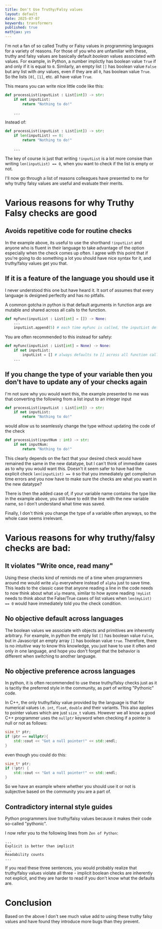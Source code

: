 ```yaml
---
title: Don't Use Truthy/Falsy values
layout: default
date: 2025-07-07
keywords: transformers
published: true
mathjax: yes
---
```


I'm not a fan of so called Truthy or Falsy values in programming languages for a variety of reasons. For those of you who are unfamiliar with these, truthy and falsy values are basically default _boolean_ values associated with values. For example, in Python, a number implictly has boolean value `True` if and only if it is equal to `0`. Similarly, an empty list `[]` has boolean value `False` but any list with _any_ values, even if they are all `0`, has boolean value `True`. So the lists `[0]`, `[1]`, etc. all have value `True`.

This means you can write nice little code like this:

```python
def processList(inputList : List[int]) -> str:
    if not inputList:
        return "Nothing to do!"
    
    ...
```

Instead of:

```python
def processList(inputList : List[int]) -> str:
    if len(inputList) == 0:
        return "Nothing to do!"
    
    ...
```

The key of course is just that writing `!inputList` is a lot more consise than writing `len(inputList) == 0`, when you want to check if the list is empty or not.

I'll now go through a list of reasons colleagues have presented to me for why truthy falsy values are useful and evaluate their merits.

# Various reasons for why Truthy Falsy checks are good

## Avoids repetitive code for routine checks

In the example above, its useful to use the shorthand `!inputList` and anyone who is fluent in their language to take advantage of the option especially when the check comes up often. I agree with this point that if you're going to do something a lot you should have nice syntax for it, and truthy/falsy values get you that.

## If it is a feature of the language you should use it

I never understood this one but have heard it. It sort of assumes that every language is designed perfectly and has no pitfalls.

A common gotcha in python is that default arguments in function args are mutable and shared across all calls to the function.

```python
def myFunc(inputList : List[int] = []) -> None:
    ...
    inputList.append(5) # each time myFunc is called, the inputList default mutates from [], [5], [5,5]
```

You are often recommended to this instead for safety:

```python
def myFunc(inputList : List[int] = None) -> None:
    if not inputList:
        inputList = [] # always defaults to [] across all function calls
    ...
```


## If you change the type of your variable then you don't have to update any of your checks again

I'm not sure why you would want this, the example presented to me was that converting the following from a list input to an integer input

```python
def processList(inputList : List[int]) -> str:
    if not inputList:
        return "Nothing to do!"
```

would allow us to seamlessly change the type without updating the code of the check

```python
def processList(inputNum : int) -> str:
    if not inputNum:
        return "Nothing to do!"
```

This clearly depends on the fact that your desired check would have remained the same in the new datatype, but I can't think of immediate cases as to why you would want this. Doesn't it seem safer to have had the explicit check `len(inputList) == 0` so that you immediately get compile/run time errors and you now have to make sure the checks are what you want in the new datatype? 

There is then the added case of, if your variable name contains the type like in the example above, you still have to edit the line with the new variable name, so I don't understand what time was saved.

Finally, I don't think you change the type of a variable often anyways, so the whole case seems irrelevant. 


# Various reasons for why truthy/falsy checks are bad:

## It violates "Write once, read many"

Using these checks kind of reminds me of a time when programmers around me would write `alp` everywhere instead of `alpha` just to save time. This leads to the classic case that anyone reading a line in the code needs to now think about what `alp` means, similar to how ayone reading `!myList` needs to think about the False/True cases of list values when `len(myList) == 0` would have immediately told you the check condition.

## No objective default across languages

The boolean values we associate with objects and primitives are inherently arbitrary. For example, in python the empty list `[]` has boolean value `False`, but in Javascript an empty array `[]` has boolean value `true`. Therefore, there is no _intuitive_ way to know this knowledge, you just have to use it often and only in one language, and hope you don't forget that the behavior is different when switching to another language.

## No objective preference across languages

In python, it is often recommended to use these truthy/falsy checks just as it is tacitly the preferred style in the community, as part of writing "Pythonic" code.

In C++, the only truthy/falsy value provided by the language is that for numerical values i.e. `int`, `float`, `double` and their variants. This also applies to pointer values which are just `size_t` values. However we all know a good C++ programmer uses the `nullptr` keyword when checking if a pointer is null or not as follows:


```C++
size_t* ptr;
if (ptr == nullptr){
    std::cout << "Got a null pointer!" << std::endl;
}
```

even though you could do this:

```C++
size_t* ptr;
if (!ptr) {
    std::cout << "Got a null pointer!" << std::endl;
}
```

So we have an example where whether you should use it or not is subjective based on the community you are a part of.


## Contradictory internal style guides

Python programmers _love_ truthy/falsy values because it makes their code so-called "pythonic".

I now refer you to the following lines from `Zen of Python`:

```
...
Explicit is better than implicit
...
Readability counts
...
```

If you read these three sentences, you would probably realize that truthy/falsy values violate all three - implicit boolean checks are inherently not explicit, and they are harder to read if you don't know what the defaults are.

# Conclusion

Based on the above I don't see much value add to using these truthy falsy values and have found they introduce more bugs than they prevent.

